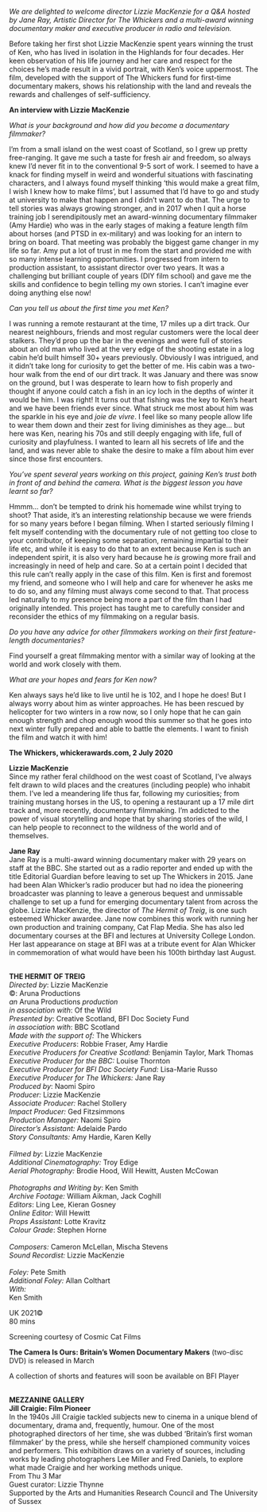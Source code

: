 

_We are delighted to welcome director Lizzie MacKenzie for a Q&A hosted by Jane Ray, Artistic Director for The Whickers and a multi-award winning documentary maker and executive producer in radio and television._

Before taking her first shot Lizzie MacKenzie spent years winning the trust of Ken, who has lived in isolation in the Highlands for four decades. Her keen observation of his life journey and her care and respect for the choices he’s made result in a vivid portrait, with Ken’s voice uppermost. The film, developed with the support of The Whickers fund for first-time documentary makers, shows his relationship with the land and reveals the rewards and challenges of self-sufficiency.

**An interview with Lizzie MacKenzie**

_What is your background and how did you become a documentary filmmaker?_

I’m from a small island on the west coast of Scotland, so I grew up pretty free-ranging. It gave me such a taste for fresh air and freedom, so always knew I’d never fit in to the conventional 9-5 sort of work. I seemed to have a knack for finding myself in weird and wonderful situations with fascinating characters, and I always found myself thinking ‘this would make a great film, I wish I knew how to make films’, but I assumed that I’d have to go and study at university to make that happen and I didn’t want to do that. The urge to tell stories was always growing stronger, and in 2017 when I quit a horse training job I serendipitously met an award-winning documentary filmmaker (Amy Hardie) who was in the early stages of making a feature length film about horses (and PTSD in ex-military) and was looking for an intern to bring on board. That meeting was probably the biggest game changer in my life so far. Amy put a lot of trust in me from the start and provided me with so many intense learning opportunities. I progressed from intern to production assistant, to assistant director over two years. It was a challenging but brilliant couple of years (DIY film school) and gave me the skills and confidence to begin telling my own stories. I can’t imagine ever doing anything else now!

_Can you tell us about the first time you met Ken?_

I was running a remote restaurant at the time, 17 miles up a dirt track. Our nearest neighbours, friends and most regular customers were the local deer stalkers. They’d prop up the bar in the evenings and were full of stories about an old man who lived at the very edge of the shooting estate in a log cabin he’d built himself 30+ years previously. Obviously I was intrigued, and it didn’t take long for curiosity to get the better of me. His cabin was a two-hour walk from the end of our dirt track. It was January and there was snow on the ground, but I was desperate to learn how to fish properly and thought if anyone could catch a fish in an icy loch in the depths of winter it would be him. I was right! It turns out that fishing was the key to Ken’s heart and we have been friends ever since. What struck me most about him was the sparkle in his eye and _joie de vivre_. I feel like so many people allow life to wear them down and their zest for living diminishes as they age… but here was Ken, nearing his 70s and still deeply engaging with life, full of curiosity and playfulness. I wanted to learn all his secrets of life and the land, and was never able to shake the desire to make a film about him ever since those first encounters.

_You’ve spent several years working on this project, gaining Ken’s trust both in front of and behind the camera. What is the biggest lesson you have learnt  so far?_

Hmmm… don’t be tempted to drink his homemade wine whilst trying to shoot? That aside, it’s an interesting relationship because we were friends for so many years before I began filming. When I started seriously filming I felt myself contending with the documentary rule of not getting too close to your contributor, of keeping some separation, remaining impartial to their life etc, and while it is easy to do that to an extent because Ken is such an independent spirit, it is also very hard because he _is_ growing more frail and increasingly in need of help and care. So at a certain point I decided that this rule can’t really apply in the case of this film. Ken is first and foremost my friend, and someone who I will help and care for whenever he asks me to do so, and any filming must always come second to that. That process led naturally to my presence being more a part of the film than I had originally intended. This project has taught me to carefully consider and reconsider the ethics of my filmmaking on a regular basis.

_Do you have any advice for other filmmakers working on their first feature-length documentaries?_

Find yourself a great filmmaking mentor with a similar way of looking at the world and work closely with them.

_What are your hopes and fears for Ken now?_

Ken always says he’d like to live until he is 102, and I hope he does! But I always worry about him as winter approaches. He has been rescued by helicopter for two winters in a row now, so I only hope that he can gain enough strength and chop enough wood this summer so that he goes into next winter fully prepared and able to battle the elements. I want to finish the film and watch it with him!

**The Whickers, whickerawards.com, 2 July 2020**

**Lizzie MacKenzie**  
Since my rather feral childhood on the west coast of Scotland, I’ve always felt drawn to wild places and the creatures (including people) who inhabit them. I’ve led a meandering life thus far, following my curiosities; from training mustang horses in the US, to opening a restaurant up a 17 mile dirt track and, more recently, documentary filmmaking. I’m addicted to the power of visual storytelling and hope that by sharing stories of the wild, I can help people to reconnect to the wildness of the world and of themselves.

**Jane Ray**  
Jane Ray is a multi-award winning documentary maker with 29 years on staff at the BBC. She started out as a radio reporter and ended up with the title Editorial Guardian before leaving to set up The Whickers in 2015. Jane had been Alan Whicker’s radio producer but had no idea the pioneering broadcaster was planning to leave a generous bequest and unmissable challenge to set up a fund for emerging documentary talent from across the globe. Lizzie MacKenzie, the director of _The Hermit of Treig_, is one such esteemed Whicker awardee. Jane now combines this work with running her own production and training company, Cat Flap Media. She has also led documentary courses at the BFI and lectures at University College London.  
Her last appearance on stage at BFI was at a tribute event for Alan Whicker in commemoration of what would have been his 100th birthday last August.
<br><br>

**THE HERMIT OF TREIG**  
_Directed by_: Lizzie MacKenzie  
©: Aruna Productions  
_an_ Aruna Productions _production_  
_in association with_: Of the Wild  
_Presented by_: Creative Scotland,  BFI Doc Society Fund  
_in association with_: BBC Scotland  
_Made with the support of:_ The Whickers  
_Executive Producers_: Robbie Fraser, Amy Hardie  
_Executive Producers for Creative Scotland:_ Benjamin Taylor, Mark Thomas  
_Executive Producer for the BBC:_ Louise Thornton  
_Executive Producer for BFI Doc Society Fund:_  Lisa-Marie Russo  
_Executive Producer for The Whickers:_ Jane Ray<br>
_Produced by_: Naomi Spiro<br>
_Producer:_ Lizzie MacKenzie<br>
_Associate Producer:_ Rachel Stollery<br>
_Impact Producer:_ Ged Fitzsimmons<br>
_Production Manager:_ Naomi Spiro<br>
_Director’s Assistant:_ Adelaide Pardo<br>
_Story Consultants:_ Amy Hardie, Karen Kelly<br>  
_Filmed by_: Lizzie MacKenzie<br>
_Additional Cinematography:_ Troy Edige<br>
_Aerial Photography:_ Brodie Hood, Will Hewitt, Austen McCowan<br>  
_Photographs and Writing by_: Ken Smith<br>
_Archive Footage:_ William Aikman, Jack Coghill<br>
_Editors_: Ling Lee, Kieran Gosney<br>
_Online Editor:_ Will Hewitt<br>
_Props Assistant:_ Lotte Kravitz<br>
_Colour Grade_: Stephen Horne<br>  
_Composers:_ Cameron McLellan, Mischa Stevens<br>
_Sound Recordist:_ Lizzie MacKenzie<br>  
_Foley:_ Pete Smith<br>
_Additional Foley:_ Allan Colthart<br>
_With:_<br>
Ken Smith

UK 2021©<br>
80 mins

Screening courtesy of Cosmic Cat Films

**The Camera Is Ours: Britain’s Women Documentary Makers** (two-disc DVD) is  released in March

A collection of shorts and features will soon be available on BFI Player
<br><br>

**MEZZANINE GALLERY**<br>
**Jill Craigie: Film Pioneer**<br>
In the 1940s Jill Craigie tackled subjects new to cinema in a unique blend of documentary, drama and, frequently, humour. One of the most photographed directors of her time, she was dubbed ‘Britain’s first woman filmmaker’ by the press, while she herself championed community voices and performers. This exhibition draws on a variety of sources, including works by leading photographers Lee Miller and Fred Daniels, to explore what made Craigie and her working methods unique.<br>
From Thu 3 Mar<br>
Guest curator: Lizzie Thynne<br>
Supported by the Arts and Humanities Research Council and The University of Sussex<br>

<!--stackedit_data:
eyJoaXN0b3J5IjpbOTMyNDgzMjk4XX0=
-->